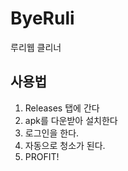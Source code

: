 # ByeRuli

루리웹 클리너

## 사용법

1. Releases 탭에 간다
2. apk를 다운받아 설치한다
3. 로그인을 한다.
4. 자동으로 청소가 된다.
5. PROFIT!
